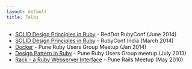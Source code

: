 ```yaml
---
layout: default
title: Talks
---
```


* [SOLID Design Principles in Ruby](2014/06/27/solid-design-principles-in-ruby-reddot-ruby-conf-2014.html) - RedDot RubyConf (June 2014)
* [SOLID Design Principles in Ruby](2014/03/22/solid-design-principles-in-ruby.html) - RubyConf India (March 2014)
* [Docker](2014/01/18/docker-talks.html) - Pune Ruby Users Group Meetup (Jan 2014)
* [Design Pattern in Ruby](2013/07/07/design-patterns-in-ruby-at-prug.html) - Pune Ruby Users Group meetup (July 2013)
* [Rack - a Ruby Webserver Interface](2010/05/09/pune-rails-meetup-rack-talk.html) - Pune Rails Meetup (May 2010)
